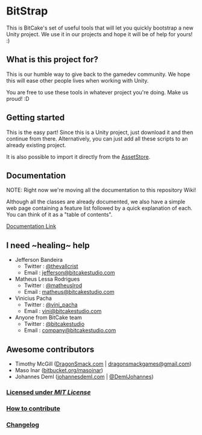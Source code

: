 # BitStrap

This is BitCake's set of useful tools that will let you quickly bootstrap a new Unity project.
We use it in our projects and hope it will be of help for yours! :)

## What is this project for?

This is our humble way to give back to the gamedev community.
We hope this will ease other people lives when working with Unity.

You are free to use these tools in whatever project you're doing. Make us proud! :D

## Getting started

This is the easy part!
Since this is a Unity project, just download it and then continue from there.
Alternatively, you can just add all these scripts to an already existing project.

It is also possible to import it directly from the [AssetStore](https://www.assetstore.unity3d.com/en/#!/content/51416).

## Documentation

NOTE: Right now we're moving all the documentation to this repository Wiki!

Although all the classes are already documented, we also have a simple web page
containing a feature list followed by a quick explanation of each. You can think
of it as a "table of contents".

[Documentation Link](https://docs.google.com/document/d/1LzsjBetzXnpR-nto8zqYLRxRvjW_DcPP_zOH-stSWVA/pub)

## I need ~healing~ help

* Jefferson Bandeira
    * Twitter : [@thevallcrist](https://twitter.com/thevallcrist)
    * Email   : jefferson@bitcakestudio.com
* Matheus Lessa Rodrigues
    * Twitter : [@matheuslrod](https://twitter.com/matheuslrod)
    * Email   : matheus@bitcakestudio.com
* Vinicius Pacha
    * Twitter : [@vini_pacha](https://twitter.com/vini_pacha)
    * Email   : vini@bitcakestudio.com
* Anyone from BitCake team
    * Twitter : [@bitcakestudio](https://twitter.com/bitcakestudio)
    * Email   : company@bitcakestudio.com

## Awesome contributors

* Timothy McGill ([DragonSmack.com](http://dragonsmack.com) | dragonsmackgames@gmail.com)
* Maso Inar ([bitbucket.org/masoinar](https://bitbucket.org/masoinar/))
* Johannes Deml ([johannesdeml.com](http://johannesdeml.com) | [@DemlJohannes](https://twitter.com/DemlJohannes))

### [Licensed under _MIT License_](LICENSE)

### [How to contribute](CONTRIBUTING.md)

### [Changelog](Assets/BitStrap/Docs/Changelog.txt)
